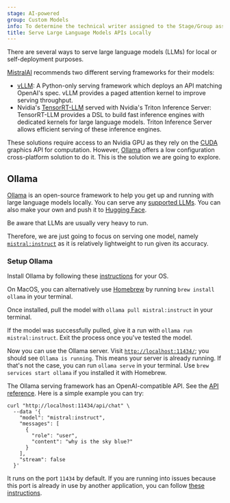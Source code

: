 ```yaml
---
stage: AI-powered
group: Custom Models
info: To determine the technical writer assigned to the Stage/Group associated with this page, see https://handbook.gitlab.com/handbook/product/ux/technical-writing/#assignments
title: Serve Large Language Models APIs Locally
---
```


There are several ways to serve large language models (LLMs) for local or self-deployment purposes.

[MistralAI](https://docs.mistral.ai/deployment/self-deployment/overview/) recommends two different serving frameworks for their models:

- [vLLM](https://docs.vllm.ai/en/latest/): A Python-only serving framework which deploys an API matching OpenAI's spec. vLLM provides a paged attention kernel to improve serving throughput.
- Nvidia's [TensorRT-LLM](https://github.com/NVIDIA/TensorRT-LLM) served with Nvidia's Triton Inference Server: TensorRT-LLM provides a DSL to build fast inference engines with dedicated kernels for large language models. Triton Inference Server allows efficient serving of these inference engines.

These solutions require access to an Nvidia GPU as they rely on the [CUDA](https://developer.nvidia.com/cuda-gpus) graphics API for computation. However, [Ollama](https://ollama.com/download) offers a low configuration cross-platform solution to do it. This is the solution we are going to explore.

## Ollama

[Ollama](https://ollama.com/download) is an open-source framework to help you get up and running with large language models locally. You can serve any [supported LLMs](https://ollama.com/library). You can also make your own and push it to [Hugging Face](https://huggingface.co/).

Be aware that LLMs are usually very heavy to run.

Therefore, we are just going to focus on serving one model, namely [`mistral:instruct`](https://ollama.com/library/mistral:instruct) as it is relatively lightweight to run given its accuracy.

### Setup Ollama

Install Ollama by following these [instructions](https://ollama.com/download) for your OS.

On MacOS, you can alternatively use [Homebrew](https://brew.sh/) by running `brew install ollama` in your terminal.

Once installed, pull the model with `ollama pull mistral:instruct` in your terminal.

If the model was successfully pulled, give it a run with `ollama run mistral:instruct`. Exit the process once you've tested the model.

Now you can use the Ollama server. Visit [`http://localhost:11434/`](http://localhost:11434/); you should see `Ollama is running`. This means your server is already running. If that's not the case, you can run `ollama serve` in your terminal. Use `brew services start ollama` if you installed it with Homebrew.

The Ollama serving framework has an OpenAI-compatible API. See the [API reference](https://github.com/ollama/ollama/blob/main/docs/api.md).
Here is a simple example you can try:

```shell
curl "http://localhost:11434/api/chat" \
  --data '{
    "model": "mistral:instruct",
    "messages": [
      {
        "role": "user",
        "content": "why is the sky blue?"
      }
    ],
    "stream": false
  }'
```

It runs on the port `11434` by default. If you are running into issues because this port is already in use by another application, you can follow [these instructions](https://github.com/ollama/ollama/blob/main/docs/faq.md#how-do-i-configure-ollama-server).
